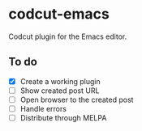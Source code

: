 # codcut-emacs
Codcut plugin for the Emacs editor.

## To do
- [x] Create a working plugin
- [ ] Show created post URL
- [ ] Open browser to the created post
- [ ] Handle errors
- [ ] Distribute through MELPA